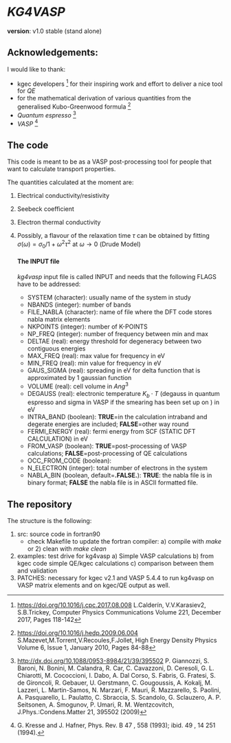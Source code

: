# *__KG4VASP__*

__version__: v1.0 stable (stand alone)

## Acknowledgements:

I would like to thank:

* kgec developers [^1] for their inspiring work and effort to deliver a nice tool for *QE*
* for the mathematical derivation of various quantities from the generalised Kubo-Greenwood formula [^2]
* *Quantum espresso* [^3]
* *VASP* [^4]


## The code
This code is meant to be as a VASP post-processing tool for people that want to calculate transport properties.

The quantities calculated at the moment are:

1. Electrical conductivity/resistivity

2. Seebeck coefficient

3. Electron thermal conductivity

4. Possibly, a flavour of the relaxation time $\tau$ can be obtained by fitting $\sigma (\omega) = \sigma_0 / 1+\omega^2 \tau^2$ at $\omega \rightarrow 0$ (Drude Model)

    ####   The INPUT file
    *kg4vasp* input file is called INPUT and needs that  the following FLAGS have to be addressed:

    * SYSTEM (character): usually name of the system in study
    * NBANDS (integer): number of bands
    * FILE_NABLA (character): name of file where the DFT code stores nabla matrix elements
    * NKPOINTS (integer): number of K-POINTS
    * NP_FREQ (integer): number of frequency between min and max
    * DELTAE (real): energy threshold for degeneracy between two contiguous energies
    * MAX_FREQ (real): max value for frequency in eV
    * MIN_FREQ (real): min value for frequency in eV
    * GAUS_SIGMA (real): spreading in eV for delta function that is approximated by 1 gaussian function  
    * VOLUME (real): cell volume in $Ang ^3$
    * DEGAUSS (real): electronic temperature $K_b \cdot  T$ (degauss in quantum espresso and sigma in VASP if the smearing has been set up on ) in eV
    * INTRA_BAND (boolean): **TRUE**=in the calculation intraband and degerate energies are included; **FALSE**=other way round
    * FERMI_ENERGY (real): fermi energy from SCF (STATIC DFT CALCULATION) in eV
    * FROM_VASP (boolean): **TRUE**=post-processing of VASP calculations; **FALSE**=post-processing of QE calculations
    * OCC_FROM_CODE (boolean):
    * N_ELECTRON (integer): total number of electrons in the system
    * NABLA_BIN (boolean, default=**.FALSE.**): **TRUE**: the nabla file is in binary format; **FALSE** the nabla file is in ASCII formatted file.









## The repository
The structure is the following:

1. src: source code in fortran90
    * check Makefile to update the fortran compiler: a) compile with *make* or 2) clean with *make clean*
2. examples: test drive for kg4vasp
    a) Simple VASP calculations
    b) from kgec code simple QE/kgec calculations
    c) comparison between them and validation
3. PATCHES: necessary for kgec v2.1 and VASP 5.4.4 to run kg4vasp on VASP matrix elements and on kgec/QE output as well.


[^1]: https://doi.org/10.1016/j.cpc.2017.08.008 L.Calderín, V.V.Karasiev2, S.B.Trickey, Computer Physics Communications Volume 221, December 2017, Pages 118-142
[^2]: https://doi.org/10.1016/j.hedp.2009.06.004
S.Mazevet,M.Torrent,V.Recoules,F.Jollet, High Energy Density Physics Volume 6, Issue 1, January 2010, Pages 84-88

[^3]: http://dx.doi.org/10.1088/0953-8984/21/39/395502 P. Giannozzi, S. Baroni, N. Bonini, M. Calandra, R. Car, C. Cavazzoni, D. Ceresoli, G. L. Chiarotti, M. Cococcioni, I. Dabo, A. Dal Corso, S. Fabris, G. Fratesi, S. de Gironcoli, R. Gebauer, U. Gerstmann, C. Gougoussis, A. Kokalj, M. Lazzeri, L. Martin-Samos, N. Marzari, F. Mauri, R. Mazzarello, S. Paolini, A. Pasquarello, L. Paulatto, C. Sbraccia, S. Scandolo, G. Sclauzero, A. P. Seitsonen, A. Smogunov, P. Umari, R. M. Wentzcovitch, J.Phys.:Condens.Matter 21, 395502 (2009)

[^4]: G. Kresse and J. Hafner, Phys. Rev. B 47 , 558 (1993); ibid. 49 , 14 251 (1994).
